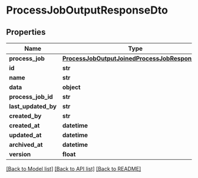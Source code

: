 # ProcessJobOutputResponseDto

## Properties
Name | Type | Description | Notes
------------ | ------------- | ------------- | -------------
**process_job** | [**ProcessJobOutputJoinedProcessJobResponseDto**](ProcessJobOutputJoinedProcessJobResponseDto.md) |  | [optional] 
**id** | **str** |  | [optional] 
**name** | **str** |  | 
**data** | **object** |  | 
**process_job_id** | **str** |  | 
**last_updated_by** | **str** |  | [optional] 
**created_by** | **str** |  | [optional] 
**created_at** | **datetime** |  | [optional] 
**updated_at** | **datetime** |  | [optional] 
**archived_at** | **datetime** |  | [optional] 
**version** | **float** |  | [optional] 

[[Back to Model list]](../README.md#documentation-for-models) [[Back to API list]](../README.md#documentation-for-api-endpoints) [[Back to README]](../README.md)

